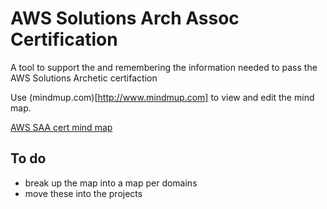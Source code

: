 # AWS Solutions Arch Assoc Certification
A tool to support the and remembering the information needed to pass the AWS Solutions Archetic certifaction

Use (mindmup.com)[http://www.mindmup.com] to view and edit the mind map. 

[AWS SAA cert mind map](https://drive.google.com/open?id=0B8zF5nw7Jy6lbloyamZEcTFUcXc)

## To do
* break up the map into a map per domains
* move these into the projects
